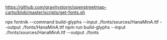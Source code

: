 https://github.com/gravitystorm/openstreetmap-carto/blob/master/scripts/get-fonts.sh

npx fontnik --command build-glyphs --input ./fonts/sources/HanaMinA.ttf --output ./fonts/HanaMinA.ttf
npm run build-glyphs --input ./fonts/sources/HanaMinA.ttf --output ./fonts